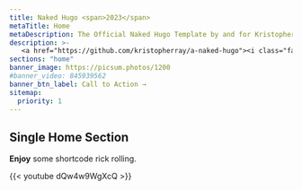 ```yaml
---
title: Naked Hugo <span>2023</span>
metaTitle: Home
metaDescription: The Official Naked Hugo Template by and for Kristopher Ray Creative and all who love hugo.
description: >-
   <a href="https://github.com/kristopherray/a-naked-hugo"><i class="fab fa-github"></i> Available on Github</a>. Just dont call it a template.<br> Made with <i class="fas fa-heart"></i> by <a href="https://kristopherray.com/">Kristopher Ray Creative</a>
sections: "home"
banner_image: https://picsum.photos/1200
#banner_video: 845939562
banner_btn_label: Call to Action →
sitemap:
  priority: 1
---
```


## Single Home Section

**Enjoy** some shortcode rick rolling.

{{< youtube dQw4w9WgXcQ >}}

